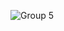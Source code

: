 ![Group 5](https://github.com/ItamiWorld/ItamiWorld/assets/131968992/5e260244-aeca-44d5-90fb-6076609af988)
